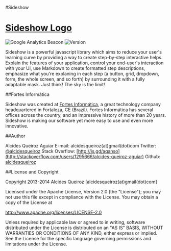#Sideshow

[Sideshow Logo](https://raw2.github.com/fortesinformatica/sideshow/master/examples/images/sideshow-logo.svg)
========
![Google Analytics Beacon](https://ga-beacon.appspot.com/UA-34593010-2/Sideshow/README)
![Version](https://badge.fury.io/gh/fortesinformatica/Sideshow.png)

Sideshow is a powerful javascript library which aims to reduce your user's learning curve by providing a way to create step-by-step interactive helps. Explain the features of your application, control your end-user's interaction with your UI, use Markdown to create formatted step descriptions, emphasize what you're explaning in each step (a button, grid, dropdown, form, the whole screen, and so forth) by surrounding it with a fully adaptable mask. Just think! The sky is the limit!

##Fortes Informática

Sideshow was created at [Fortes Informática](http://www.fortesinformatica.com.br), a great technology company headquartered in Fortaleza, CE (Brazil). Fortes Informática has several offices across the country, and an impressive history of more than 20 years. Sideshow is making our software yet more easy to use and even more innovative.

##Author

Alcides Queiroz Aguiar 
E-mail: alcidesqueiroz(at)gmail(dot)com 
Twitter: [@alcidesqueiroz](http://www.twitter.com/alcidesqueiroz)
Stack Overflow: [http://is.gd/aqanso](http://stackoverflow.com/users/1295666/alcides-queiroz-aguiar)
Github: [alcidesqueiroz](https://github.com/alcidesqueiroz)

##License and Copyright

Copyright 2013-2014 Alcides Queiroz [alcidesqueiroz(at)gmail(dot)com]

Licensed under the Apache License, Version 2.0 (the "License");
you may not use this file except in compliance with the License.
You may obtain a copy of the License at

   http://www.apache.org/licenses/LICENSE-2.0

Unless required by applicable law or agreed to in writing, software
distributed under the License is distributed on an "AS IS" BASIS,
WITHOUT WARRANTIES OR CONDITIONS OF ANY KIND, either express or implied.
See the License for the specific language governing permissions and
limitations under the License.